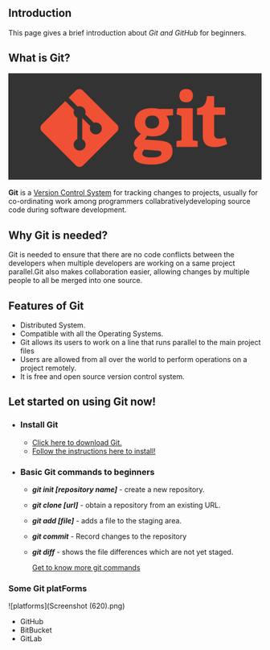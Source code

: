 ## **Introduction**
This page gives a brief introduction about _Git and GitHub_ for beginners.

## **What is Git?**

![Git](8ogqpfkvqqpyfbs3w6p7.png)

**Git** is a [Version Control System](https://en.wikipedia.org/wiki/Version_control) for tracking changes to projects, usually for co-ordinating work among programmers collabrativelydeveloping source code during software development.

## **Why Git is needed?**
Git is needed to ensure that there are no code conflicts between the developers when multiple developers are working on a same project parallel.Git also makes collaboration easier, allowing changes by multiple people to all be merged into one source.

## **Features of Git**

+ Distributed System.
+ Compatible with all the Operating Systems.
+ Git allows its users to work on a line that runs parallel to the main project files
+ Users are allowed from all over the world to perform operations on a project remotely.
+ It is free and open source version control system.


## **Let started on using Git now!**

* ### **Install Git**
  - [Click here to download Git.](https://git-scm.com/downloads)
  - [Follow the instructions here to install!](https://git-scm.com/book/en/v2/Getting-Started-Installing-Git)
* ### **Basic Git commands to beginners**

  + **_git init [repository name]_** - create a new repository.
  + **_git clone [url]_**            - obtain a repository from an existing URL.
  + **_git add [file]_**             - adds a file to the staging area.
  + **_git commit_**                 - Record changes to the repository 
  + **_git diff_**                   - shows the file differences which are not yet staged.

    [Get to know more git commands](https://git-scm.com/docs/git)

### **Some Git platForms**

![platforms](Screenshot (620).png)
  + GitHub
  + BitBucket
  + GitLab



 

